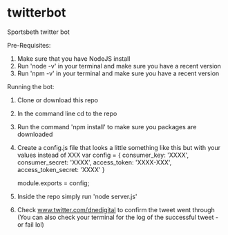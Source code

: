 # twitterbot
Sportsbeth twitter bot


Pre-Requisites:
1) Make sure that you have NodeJS install
2) Run 'node -v' in your terminal and make sure you have a recent version
3) Run 'npm -v' in your terminal and make sure you have a recent version

Running the bot:
1) Clone or download this repo
2) In the command line cd to the repo
3) Run the command 'npm install' to make sure you packages are downloaded
4) Create a config.js file that looks a little something like this but with your values instead of XXX
	var config = {
	    consumer_key:         'XXXX',
	    consumer_secret:      'XXXX',
	    access_token:         'XXXX-XXX',
	    access_token_secret:  'XXXX'
	}

	module.exports = config;
4) Inside the repo simply run 'node server.js'
5) Check www.twitter.com/dnedigital to confirm the tweet went through
  (You can also check your terminal for the log of the successful tweet - or fail lol)
  
